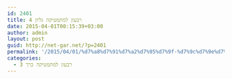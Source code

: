 ```yaml
---
id: 2401
title: רבעון למתמטיקה גליון 4
date: 2015-04-01T00:15:39+03:00
author: admin
layout: post
guid: http://net-gar.net/?p=2401
permalink: '/2015/04/01/%d7%a8%d7%91%d7%a2%d7%95%d7%9f-%d7%9c%d7%9e%d7%aa%d7%9e%d7%98%d7%99%d7%a7%d7%94-%d7%92%d7%9c%d7%99%d7%95%d7%9f-4-3/'
categories:
  - רבעון למתמטיקה כרך 3
---
```

